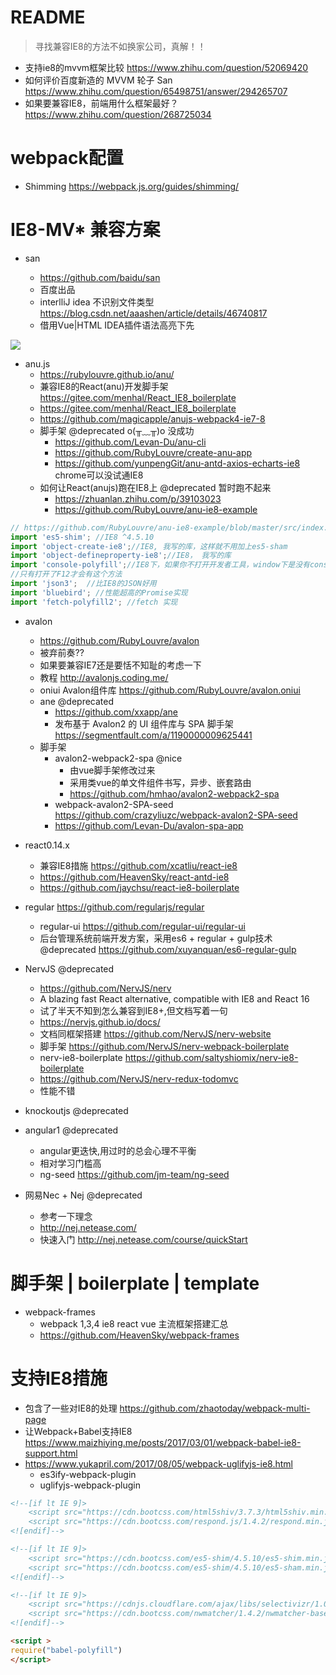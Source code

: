 # README

> 寻找兼容IE8的方法不如换家公司，真解！！

- 支持ie8的mvvm框架比较 <https://www.zhihu.com/question/52069420>
- 如何评价百度新造的 MVVM 轮子 San <https://www.zhihu.com/question/65498751/answer/294265707>
- 如果要兼容IE8，前端用什么框架最好？ https://www.zhihu.com/question/268725034

# webpack配置

- Shimming https://webpack.js.org/guides/shimming/

# IE8-MV* 兼容方案

- san 

  - <https://github.com/baidu/san>
  - 百度出品
  - interlliJ idea 不识别文件类型 <https://blog.csdn.net/aaashen/article/details/46740817>
  - 借用Vue|HTML IDEA插件语法高亮下先

![](https://pic4.zhimg.com/80/v2-3ad18522a77e7e759c969efd6b130c7d_hd.jpg)

- anu.js 
  - <https://rubylouvre.github.io/anu/>
  - 兼容IE8的React(anu)开发脚手架 <https://gitee.com/menhal/React_IE8_boilerplate>
  - https://gitee.com/menhal/React_IE8_boilerplate
  - https://github.com/magicapple/anujs-webpack4-ie7-8
  - 脚手架 @deprecated o(╥﹏╥)o 没成功
    - https://github.com/Levan-Du/anu-cli
    - https://github.com/RubyLouvre/create-anu-app 
    - https://github.com/yunpengGit/anu-antd-axios-echarts-ie8 chrome可以没试通IE8
  - 如何让React(anujs)跑在IE8上 @deprecated 暂时跑不起来
    - https://zhuanlan.zhihu.com/p/39103023
    - https://github.com/RubyLouvre/anu-ie8-example

```js
// https://github.com/RubyLouvre/anu-ie8-example/blob/master/src/index.js
import 'es5-shim'; //IE8 ^4.5.10
import 'object-create-ie8';//IE8, 我写的库，这样就不用加上es5-sham
import 'object-defineproperty-ie8';//IE8， 我写的库
import 'console-polyfill';//IE8下，如果你不打开开发者工具，window下是没有console这个对象的，
//只有打开了F12才会有这个方法
import 'json3';  //比IE8的JSON好用
import 'bluebird'; //性能超高的Promise实现
import 'fetch-polyfill2'; //fetch 实现
```

- avalon 
  - <https://github.com/RubyLouvre/avalon>
  - 被弃前奏??
  - 如果要兼容IE7还是要恬不知耻的考虑一下
  - 教程 <http://avalonjs.coding.me/> 
  - oniui Avalon组件库 <https://github.com/RubyLouvre/avalon.oniui>
  - ane @deprecated
    - <https://github.com/xxapp/ane>
    - 发布基于 Avalon2 的 UI 组件库与 SPA 脚手架 <https://segmentfault.com/a/1190000009625441>
  - 脚手架
    - avalon2-webpack2-spa @nice
        - 由vue脚手架修改过来
        - 采用类vue的单文件组件书写，异步、嵌套路由  
        - https://github.com/hmhao/avalon2-webpack2-spa
    - webpack-avalon2-SPA-seed https://github.com/crazyliuzc/webpack-avalon2-SPA-seed
    - https://github.com/Levan-Du/avalon-spa-app
 
- react0.14.x
  - 兼容IE8措施 https://github.com/xcatliu/react-ie8
  - https://github.com/HeavenSky/react-antd-ie8
  - https://github.com/jaychsu/react-ie8-boilerplate

- regular <https://github.com/regularjs/regular>

  - regular-ui <https://github.com/regular-ui/regular-ui>
  - 后台管理系统前端开发方案，采用es6 + regular + gulp技术 @deprecated <https://github.com/xuyanquan/es6-regular-gulp>

- NervJS @deprecated

  - <https://github.com/NervJS/nerv>
  - A blazing fast React alternative, compatible with IE8 and React 16
  - 试了半天不知到怎么兼容到IE8+,但文档写着一句 
  - <https://nervjs.github.io/docs/>
  - 文档同框架搭建 <https://github.com/NervJS/nerv-website>
  - 脚手架 <https://github.com/NervJS/nerv-webpack-boilerplate>
  - nerv-ie8-boilerplate https://github.com/saltyshiomix/nerv-ie8-boilerplate
  - <https://github.com/NervJS/nerv-redux-todomvc>
  - 性能不错

- knockoutjs @deprecated

- angular1 @deprecated 
  - angular更迭快,用过时的总会心理不平衡 
  - 相对学习门槛高
  - ng-seed https://github.com/jm-team/ng-seed

- 网易Nec + Nej @deprecated
  - 参考一下理念
  - <http://nej.netease.com/>
  - 快速入门 <http://nej.netease.com/course/quickStart>



# 脚手架 | boilerplate | template

- webpack-frames
    - webpack 1,3,4 ie8 react vue 主流框架搭建汇总 
    - https://github.com/HeavenSky/webpack-frames

# 支持IE8措施

- 包含了一些对IE8的处理 https://github.com/zhaotoday/webpack-multi-page
- 让Webpack+Babel支持IE8 https://www.maizhiying.me/posts/2017/03/01/webpack-babel-ie8-support.html
- https://www.yukapril.com/2017/08/05/webpack-uglifyjs-ie8.html
    - es3ify-webpack-plugin
    - uglifyjs-webpack-plugin

```html
<!--[if lt IE 9]>
    <script src="https://cdn.bootcss.com/html5shiv/3.7.3/html5shiv.min.js"></script>
    <script src="https://cdn.bootcss.com/respond.js/1.4.2/respond.min.js"></script>
<![endif]-->

<!--[if lt IE 9]>
    <script src="https://cdn.bootcss.com/es5-shim/4.5.10/es5-shim.min.js"></script>
    <script src="https://cdn.bootcss.com/es5-shim/4.5.10/es5-sham.min.js"></script>
<![endif]-->

<!--[if lt IE 9]>
    <script src="https://cdnjs.cloudflare.com/ajax/libs/selectivizr/1.0.2/selectivizr-min.js"></script>
    <script src="https://cdn.bootcss.com/nwmatcher/1.4.2/nwmatcher-base.js"></script>
<![endif]-->

<script >
require("babel-polyfill")
</script>
```



